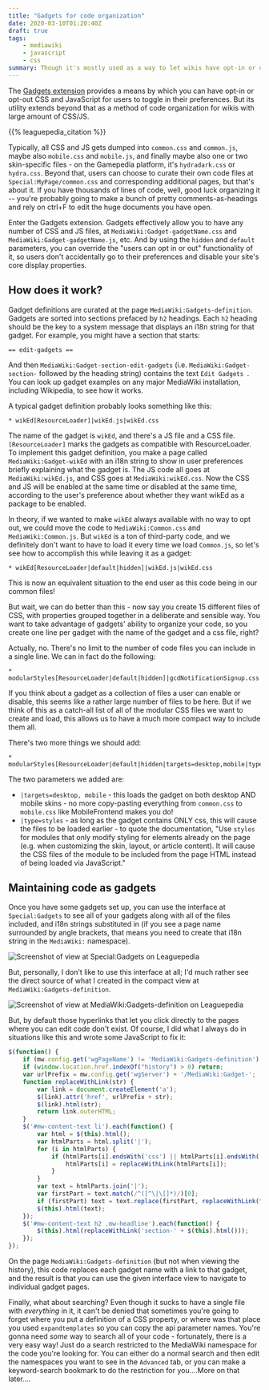 ```yaml
---
title: "Gadgets for code organization"
date: 2020-03-10T01:20:40Z
draft: true
tags:
    - mediawiki
    - javascript
    - css
summary: Though it's mostly used as a way to let wikis have opt-in or opt-out CSS and JS features for users, the Gadgets extension is a great way to organize code instead of using Common.css and Common.js for everything.
---
```


The [Gadgets extension](https://www.mediawiki.org/wiki/Extension:Gadgets) provides a means by which you can have opt-in or opt-out CSS and JavaScript for users to toggle in their preferences. But its utility extends beyond that as a method of code organization for wikis with large amount of CSS/JS.

{{% leaguepedia_citation %}}

Typically, all CSS and JS gets dumped into `common.css` and `common.js`, maybe also `mobile.css` and `mobile.js`, and finally maybe also one or two skin-specific files - on the Gamepedia platform, it's `hydradark.css` or `hydra.css`. Beyond that, users can choose to curate their own code files at `Special:MyPage/common.css` and corresponding additional pages, but that's about it. If you have thousands of lines of code, well, good luck organizing it -- you're probably going to make a bunch of pretty comments-as-headings and rely on ctrl+F to edit the huge documents you have open.

Enter the Gadgets extension. Gadgets effectively allow you to have any number of CSS and JS files, at `MediaWiki:Gadget-gadgetName.css` and `MediaWiki:Gadget-gadgetName.js`, etc. And by using the `hidden` and `default` parameters, you can override the "users can opt in or out" functionality of it, so users don't accidentally go to their preferences and disable your site's core display properties.

## How does it work?
Gadget definitions are curated at the page `MediaWiki:Gadgets-definition`. Gadgets are sorted into sections prefaced by `h2` headings. Each `h2` heading should be the key to a system message that displays an i18n string for that gadget. For example, you might have a section that starts:
```
== edit-gadgets ==
```
And then `MediaWiki:Gadget-section-edit-gadgets` (i.e. `MediaWiki:Gadget-section-` followed by the heading string) contains the text `Edit Gadgets
`. You can look up gadget examples on any major MediaWiki installation, including Wikipedia, to see how it works.

A typical gadget definition probably looks something like this:
```
* wikEd[ResourceLoader]|wikEd.js|wikEd.css
```

The name of the gadget is `wikEd`, and there's a JS file and a CSS file. `[ResourceLoader]` marks the gadgets as compatible with ResourceLoader. To implement this gadget definition, you make a page called `MediaWiki:Gadget-wikEd` with an i18n string to show in user preferences briefly explaining what the gadget is. The JS code all goes at `MediaWiki:wikEd.js`, and CSS goes at `MediaWiki:wikEd.css`. Now the CSS and JS will be enabled at the same time or disabled at the same time, according to the user's preference about whether they want wikEd as a package to be enabled.

In theory, if we wanted to make `wikEd` always available with no way to opt out, we could move the code to `MediaWiki:Common.css` and `MediaWiki:Common.js`. But `wikEd` is a ton of third-party code, and we definitely don't want to have to load it every time we load `Common.js`, so let's see how to accomplish this while leaving it as a gadget:
```
* wikEd[ResourceLoader|default|hidden]|wikEd.js|wikEd.css
```
This is now an equivalent situation to the end user as this code being in our common files!

But wait, we can do better than this - now say you create 15 different files of CSS, with properties grouped together in a deliberate and sensible way. You want to take advantage of gadgets' ability to organize your code, so you create one line per gadget with the name of the gadget and a css file, right?

Actually, no. There's no limit to the number of code files you can include in a single line. We can in fact do the following:

```
* modularStyles[ResourceLoader|default|hidden]|gcdNotificationSignup.css|predictions.css|topSchedule.css|championFlashcards.css|flairs.css|gameinfo.css|rosterswapPortal.css|scoreboards.css
```

If you think about a gadget as a collection of files a user can enable or disable, this seems like a rather large number of files to be here. But if we think of this as a catch-all list of all of the modular CSS files we want to create and load, this allows us to have a much more compact way to include them all.

There's two more things we should add:

```
* modularStyles[ResourceLoader|default|hidden|targets=desktop,mobile|type=styles]|gcdNotificationSignup.css|predictions.css|topSchedule.css|championFlashcards.css|flairs.css|gameinfo.css|rosterswapPortal.css|scoreboards.css
```
The two parameters we added are:
* `|targets=desktop, mobile` - this loads the gadget on both desktop AND mobile skins - no more copy-pasting everything from `common.css` to `mobile.css` like MobileFrontend makes you do!
* `|type=styles` - as long as the gadget contains ONLY css, this will cause the files to be loaded earlier - to quote the documentation, "Use `styles` for modules that only modify styling for elements already on the page (e.g. when customizing the skin, layout, or article content). It will cause the CSS files of the module to be included from the page HTML instead of being loaded via JavaScript."

## Maintaining code as gadgets
Once you have some gadgets set up, you can use the interface at `Special:Gadgets` to see all of your gadgets along with all of the files included, and i18n strings substituted in (if you see a page name surrounded by angle brackets, that means you need to create that i18n string in the `MediaWiki:` namespace).

![Screenshot of view at Special:Gadgets on Leaguepedia](/images/gadgets-for-code-organization/special-gadgets.png)

But, personally, I don't like to use this interface at all; I'd much rather see the direct source of what I created in the compact view at `MediaWiki:Gadgets-definition`.

![Screenshot of view at MediaWiki:Gadgets-definition on Leaguepedia](/images/gadgets-for-code-organization/gadgets-definition.png)

But, by default those hyperlinks that let you click directly to the pages where you can edit code don't exist. Of course, I did what I always do in situations like this and wrote some JavaScript to fix it:

```js
$(function() {
    if (mw.config.get('wgPageName') != 'MediaWiki:Gadgets-definition') return;
    if (window.location.href.indexOf("history") > 0) return;
    var urlPrefix = mw.config.get('wgServer') + '/MediaWiki:Gadget-';
    function replaceWithLink(str) {
        var link = document.createElement('a');
        $(link).attr('href', urlPrefix + str);
        $(link).html(str);
        return link.outerHTML;
    }
    $('#mw-content-text li').each(function() {
        var html = $(this).html();
        var htmlParts = html.split('|');
        for (i in htmlParts) {
            if (htmlParts[i].endsWith('css') || htmlParts[i].endsWith('js')) {
                htmlParts[i] = replaceWithLink(htmlParts[i]);
            }
        }
        var text = htmlParts.join('|');
        var firstPart = text.match(/^([^\|\[]*)/)[0];
        if (firstPart) text = text.replace(firstPart, replaceWithLink(firstPart));
        $(this).html(text);
    });
    $('#mw-content-text h2 .mw-headline').each(function() {
        $(this).html(replaceWithLink('section-' + $(this).html()));
    });
});
```

On the page `MediaWiki:Gadgets-definition` (but not when viewing the history), this code replaces each gadget name with a link to that gadget, and the result is that you can use the given interface view to navigate to individual gadget pages.

Finally, what about searching? Even though it sucks to have a single file with *everything* in it, it can't be denied that sometimes you're going to forget where you put a definition of a CSS property, or where was that place you used `expandtemplates` so you can copy the api parameter names. You're gonna need *some* way to search all of your code - fortunately, there is a very easy way! Just do a search restricted to the MediaWiki namespace for the code you're looking for. You can either do a normal search and then edit the namespaces you want to see in the `Advanced` tab, or you can make a keyword-search bookmark to do the restriction for you....More on that later....